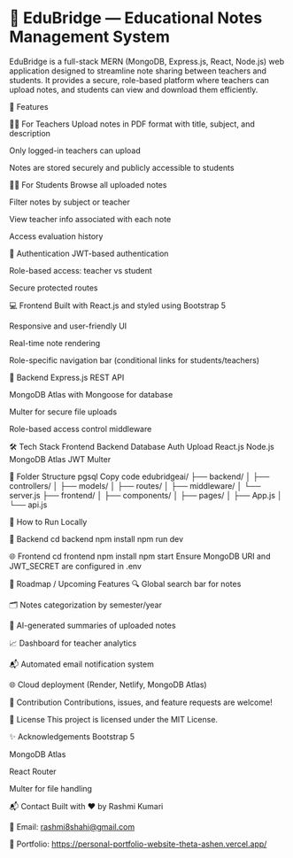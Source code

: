 # 📘 EduBridge — Educational Notes Management System
EduBridge is a full-stack MERN (MongoDB, Express.js, React, Node.js) web application designed to streamline note sharing between teachers and students. It provides a secure, role-based platform where teachers can upload notes, and students can view and download them efficiently.

🚀 Features


👩‍🏫 For Teachers
Upload notes in PDF format with title, subject, and description

Only logged-in teachers can upload

Notes are stored securely and publicly accessible to students



👨‍🎓 For Students
Browse all uploaded notes

Filter notes by subject or teacher

View teacher info associated with each note

Access evaluation history

🔐 Authentication
JWT-based authentication

Role-based access: teacher vs student

Secure protected routes

💻 Frontend
Built with React.js and styled using Bootstrap 5

Responsive and user-friendly UI

Real-time note rendering

Role-specific navigation bar (conditional links for students/teachers)

🧰 Backend
Express.js REST API

MongoDB Atlas with Mongoose for database

Multer for secure file uploads

Role-based access control middleware

🛠️ Tech Stack
Frontend	Backend	Database	Auth	Upload
React.js	Node.js	MongoDB Atlas	JWT	Multer

📂 Folder Structure
pgsql
Copy code
edubridgeai/
├── backend/
│   ├── controllers/
│   ├── models/
│   ├── routes/
│   ├── middleware/
│   └── server.js
├── frontend/
│   ├── components/
│   ├── pages/
│   ├── App.js
│   └── api.js

🧪 How to Run Locally

🧬 Backend
cd backend
npm install
npm run dev

🌐 Frontend
cd frontend
npm install
npm start
Ensure MongoDB URI and JWT_SECRET are configured in .env

🧭 Roadmap / Upcoming Features
🔍 Global search bar for notes

🗂️ Notes categorization by semester/year

🧠 AI-generated summaries of uploaded notes

📈 Dashboard for teacher analytics

📬 Automated email notification system

🌐 Cloud deployment (Render, Netlify, MongoDB Atlas)

🤝 Contribution
Contributions, issues, and feature requests are welcome!

📜 License
This project is licensed under the MIT License.

✨ Acknowledgements
Bootstrap 5

MongoDB Atlas

React Router

Multer for file handling

📬 Contact
Built with ❤️ by Rashmi Kumari

📧 Email: rashmi8shahi@gmail.com

💼 Portfolio: https://personal-portfolio-website-theta-ashen.vercel.app/
